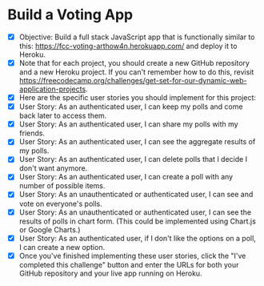 # Build a Voting App

   - [x] Objective: Build a full stack JavaScript app that is functionally similar to this: https://fcc-voting-arthow4n.herokuapp.com/ and deploy it to Heroku.
   - [x] Note that for each project, you should create a new GitHub repository and a new Heroku project. If you can't remember how to do this, revisit https://freecodecamp.org/challenges/get-set-for-our-dynamic-web-application-projects.
   - [x] Here are the specific user stories you should implement for this project:
   - [x] User Story: As an authenticated user, I can keep my polls and come back later to access them.
   - [x] User Story: As an authenticated user, I can share my polls with my friends.
   - [x] User Story: As an authenticated user, I can see the aggregate results of my polls.
   - [x] User Story: As an authenticated user, I can delete polls that I decide I don't want anymore.
   - [x] User Story: As an authenticated user, I can create a poll with any number of possible items.
   - [x] User Story: As an unauthenticated or authenticated user, I can see and vote on everyone's polls.
   - [x] User Story: As an unauthenticated or authenticated user, I can see the results of polls in chart form. (This could be implemented using Chart.js or Google Charts.)
   - [x] User Story: As an authenticated user, if I don't like the options on a poll, I can create a new option.
   - [x] Once you've finished implementing these user stories, click the "I've completed this challenge" button and enter the URLs for both your GitHub repository and your live app running on Heroku.
